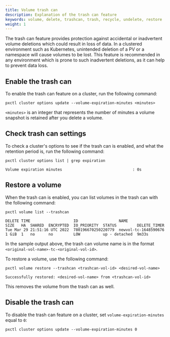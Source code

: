 ```yaml
---
title: Volume trash can
description: Explanation of the trash can feature
keywords: volume, delete, trashcan, trash, recycle, undelete, restore
weight: 1
---
```


The trash can feature provides protection against accidental or inadvertent volume deletions which could result in loss of data. In a clustered environment such as Kubernetes, unintended deletion of a PV or a namespace will cause volumes to be lost. This feature is recommended in any environment which is prone to such inadvertent deletions, as it can help to prevent data loss.

## Enable the trash can

To enable the trash can feature on a cluster, run the following command:

```text
pxctl cluster options update --volume-expiration-minutes <minutes>
```

`<minutes>` is an integer that represents the number of minutes a volume snapshot is retained after you delete a volume.

## Check trash can settings

To check a cluster's options to see if the trash can is enabled, and what the retention period is, run the following command:

```text
pxctl cluster options list | grep expiration
```
```output
Volume expiration minutes                               : 0s
```

## Restore a volume

When the trash can is enabled, you can list volumes in the trash can with the following command:

```text
pxctl volume list --trashcan
```
```output
DELETE TIME                   ID                  NAME                  SIZE   HA  SHARED  ENCRYPTED  IO_PRIORITY  STATUS         DELETE_TIMER
Tue Mar 29 21:51:16 UTC 2022  780196670250220779  newvol-tc-1648590676  1 GiB  1   no      no         LOW          up - detached  9m33s
```
In the sample output above, the trash can volume name is in the format `<original-vol-name>-tc-<original-vol-id>`.

To restore a volume, use the following command:

```text
pxctl volume restore --trashcan <trashcan-vol-id> <desired-vol-name>
```
```output
Successfully restored: <desired-vol-name> from <trashcan-vol-id>
```

This removes the volume from the trash can as well.


## Disable the trash can

To disable the trash can feature on a cluster, set `volume-expiration-minutes` equal to `0`:

```text
pxctl cluster options update --volume-expiration-minutes 0
```
